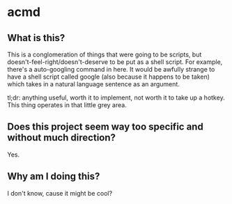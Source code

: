 # acmd

## What is this?
This is a conglomeration of things that were going to be scripts, but doesn't-feel-right/doesn't-deserve to be put as a shell script.
For example, there's a auto-googling command in here. It would be awfully strange to have a shell script called google (also because it happens to be taken) which takes in a natural language sentence as an argument.

tl;dr: anything useful, worth it to implement, not worth it to take up a hotkey. This thing operates in that little grey area.

## Does this project seem way too specific and without much direction?
Yes.

## Why am I doing this?
I don't know, cause it might be cool?
